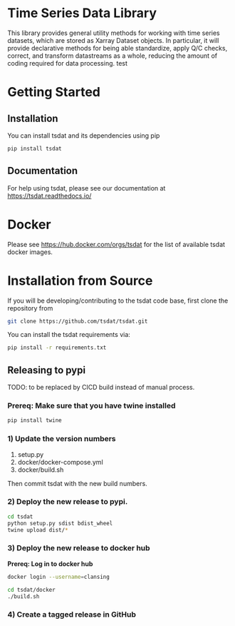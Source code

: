 # Time Series Data Library
This library provides general utility methods for working with 
time series datasets, which are stored as Xarray Dataset objects.
In particular, it will provide declarative methods for being able
standardize, apply Q/C checks, correct, and transform datastreams
as a whole, reducing the amount of coding required for data
processing.
test
# Getting Started

## Installation
You can install tsdat and its dependencies using pip

```bash
pip install tsdat
```

## Documentation
For help using tsdat, please see our documentation at
https://tsdat.readthedocs.io/

# Docker
Please see https://hub.docker.com/orgs/tsdat for the list of available 
tsdat docker images.

# Installation from Source
If you will be developing/contributing to the tsdat code base,
first clone the repository from 

```bash
git clone https://github.com/tsdat/tsdat.git
```

You can install the tsdat  requirements via:

```bash
pip install -r requirements.txt
```

## Releasing to pypi
TODO: to be replaced by CICD build instead of manual process.

### Prereq: Make sure that you have twine installed
```bash
pip install twine
```

### 1) Update the version numbers
1. setup.py
2. docker/docker-compose.yml
3. docker/build.sh

Then commit tsdat with the new build numbers.

### 2) Deploy the new release to pypi.

```bash
cd tsdat
python setup.py sdist bdist_wheel
twine upload dist/*
```

### 3) Deploy the new release to docker hub

**Prereq: Log in to docker hub**
```bash
docker login --username=clansing
```

```bash
cd tsdat/docker
./build.sh
```

### 4) Create a tagged release in GitHub